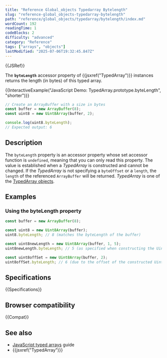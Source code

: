 ```yaml
---
title: "Reference Global_objects Typedarray Bytelength"
slug: "reference-global_objects-typedarray-bytelength"
path: "reference/global_objects/typedarray/bytelength/index.md"
wordCount: 192
readingTime: 1
codeBlocks: 2
difficulty: "advanced"
category: "Reference"
tags: ["arrays", "objects"]
lastModified: "2025-07-06T19:32:45.847Z"
---
```



{{JSRef}}

The **`byteLength`** accessor property of {{jsxref("TypedArray")}} instances returns the length (in bytes) of this typed array.

{{InteractiveExample("JavaScript Demo: TypedArray.prototype.byteLength", "shorter")}}

```js interactive-example
// Create an ArrayBuffer with a size in bytes
const buffer = new ArrayBuffer(8);
const uint8 = new Uint8Array(buffer, 2);

console.log(uint8.byteLength);
// Expected output: 6
```

## Description

The `byteLength` property is an accessor property whose set accessor function is `undefined`, meaning that you can only read this property. The value is established when a _TypedArray_ is constructed and cannot be changed. If the _TypedArray_ is not specifying a `byteOffset` or a `length`, the `length` of the referenced `ArrayBuffer` will be returned. _TypedArray_ is one of the [TypedArray objects](/en-US/docs/Web/JavaScript/Reference/Global_Objects/TypedArray#typedarray_objects).

## Examples

### Using the byteLength property

```js
const buffer = new ArrayBuffer(8);

const uint8 = new Uint8Array(buffer);
uint8.byteLength; // 8 (matches the byteLength of the buffer)

const uint8newLength = new Uint8Array(buffer, 1, 5);
uint8newLength.byteLength; // 5 (as specified when constructing the Uint8Array)

const uint8offSet = new Uint8Array(buffer, 2);
uint8offSet.byteLength; // 6 (due to the offset of the constructed Uint8Array)
```

## Specifications

{{Specifications}}

## Browser compatibility

{{Compat}}

## See also

- [JavaScript typed arrays](/en-US/docs/Web/JavaScript/Guide/Typed_arrays) guide
- {{jsxref("TypedArray")}}
